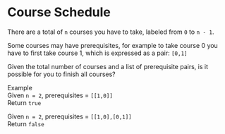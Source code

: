 # Course Schedule
There are a total of `n` courses you have to take, labeled from `0` to `n - 1`.

Some courses may have prerequisites, for example to take course 0 you have to first take course 1, which is expressed as a pair: `[0,1]`

Given the total number of courses and a list of prerequisite pairs, is it possible for you to finish all courses?

Example  
Given `n = 2`, prerequisites = `[[1,0]]`  
Return `true`

Given `n = 2`, prerequisites = `[[1,0],[0,1]]`  
Return `false`